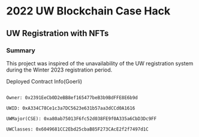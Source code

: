 # 2022 UW Blockchain Case Hack
## UW Registration with NFTs

### Summary
This project was inspired of the unavailability of the UW registration system during the Winter 2023 registration period.













Deployed Contract Info(Goerli)

```

Owner: 0x2391EeCb0D2eBB8ef165477beB3b9BdFFE8E6b9d

UWID: 0xA334C78Ce1c3a7DC5623e631b57aa3dCCd0A1616

UWMajor(CSE): 0xa80ab75013F6fc52d038FE9f0A335a6CbD3Dc9FF

UWClasses: 0x6049681CC2Ebd25cbaB85F273CAcE2f2f7497d1C

```
